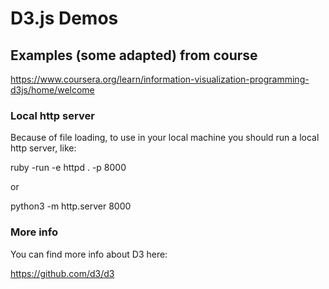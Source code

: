 # D3.js Demos

## Examples (some adapted) from course

https://www.coursera.org/learn/information-visualization-programming-d3js/home/welcome


### Local http server

Because of file loading, to use in your local machine you should run a local http server, like:

ruby -run -e httpd . -p 8000

or

python3 -m http.server 8000

### More info

You can find more info about D3 here:

https://github.com/d3/d3